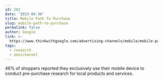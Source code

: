 ```yaml
---
id: 282
date: '2013-04-30'
title: Mobile Path To Purchase
slug: mobile-path-to-purchase
permalink: false
author: Google
link: >-
  https://www.thinkwithgoogle.com/advertising-channels/mobile/mobile-path-to-purchase-5-key-findings/
tags:
  - research
  - omnichannel
---
```

46% of shoppers reported they exclusively use their mobile device to conduct pre-purchase research for local products and services.
